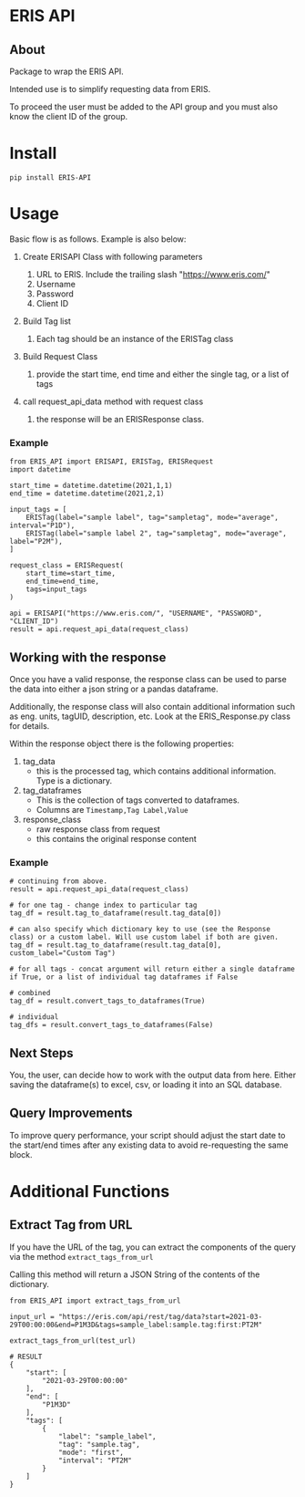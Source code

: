 # ERIS API

## About
Package to wrap the ERIS API.

Intended use is to simplify requesting data from ERIS.

To proceed the user must be added to the API group and you must also know the client ID of the group.

# Install

```
pip install ERIS-API
```

# Usage

Basic flow is as follows. Example is also below:

1. Create ERISAPI Class with following parameters
    1. URL to ERIS. Include the trailing slash "https://www.eris.com/"
    1. Username
    1. Password
    1. Client ID

2. Build Tag list
    1. Each tag should be an instance of the ERISTag class

3. Build Request Class
    1. provide the start time, end time and either the single tag, or a list of tags

4. call request_api_data method with request class
    1. the response will be an ERISResponse class.

### Example
```
from ERIS_API import ERISAPI, ERISTag, ERISRequest
import datetime

start_time = datetime.datetime(2021,1,1)
end_time = datetime.datetime(2021,2,1)

input_tags = [
    ERISTag(label="sample label", tag="sampletag", mode="average", interval="P1D"),
    ERISTag(label="sample label 2", tag="sampletag", mode="average", label="P2M"),
]

request_class = ERISRequest(
    start_time=start_time,
    end_time=end_time,
    tags=input_tags
)

api = ERISAPI("https://www.eris.com/", "USERNAME", "PASSWORD", "CLIENT_ID")
result = api.request_api_data(request_class)
```

## Working with the response

Once you have a valid response, the response class can be used to parse the data into either a json string or a pandas dataframe.

Additionally, the response class will also contain additional information such as eng. units, tagUID, description, etc. Look at the ERIS_Response.py class for details.

Within the response object there is the following properties:

1. tag_data
    * this is the processed tag, which contains additional information. Type is a dictionary.
2. tag_dataframes
    * This is the collection of tags converted to dataframes. 
    * Columns are `Timestamp,Tag Label,Value`
3. response_class
    * raw response class from request
    * this contains the original response content

### Example

```
# continuing from above.
result = api.request_api_data(request_class)

# for one tag - change index to particular tag
tag_df = result.tag_to_dataframe(result.tag_data[0])

# can also specify which dictionary key to use (see the Response class) or a custom label. Will use custom label if both are given.
tag_df = result.tag_to_dataframe(result.tag_data[0], custom_label="Custom Tag")

# for all tags - concat argument will return either a single dataframe if True, or a list of individual tag dataframes if False

# combined
tag_df = result.convert_tags_to_dataframes(True)

# individual
tag_dfs = result.convert_tags_to_dataframes(False) 
```

## Next Steps

You, the user, can decide how to work with the output data from here. Either saving the dataframe(s) to excel, csv, or loading it into an SQL database.

## Query Improvements

To improve query performance, your script should adjust the start date to the start/end times after any existing data to avoid re-requesting the same block.

# Additional Functions

## Extract Tag from  URL

If you have the URL of the tag, you can extract the components of the query via the method `extract_tags_from_url`

Calling this method will return a JSON String of the contents of the dictionary.

```
from ERIS_API import extract_tags_from_url

input_url = "https://eris.com/api/rest/tag/data?start=2021-03-29T00:00:00&end=P1M3D&tags=sample_label:sample.tag:first:PT2M"

extract_tags_from_url(test_url)

# RESULT
{
    "start": [
        "2021-03-29T00:00:00"
    ],
    "end": [
        "P1M3D"
    ],
    "tags": [
        {
            "label": "sample_label",
            "tag": "sample.tag",
            "mode": "first",
            "interval": "PT2M"
        }
    ]
}
```
